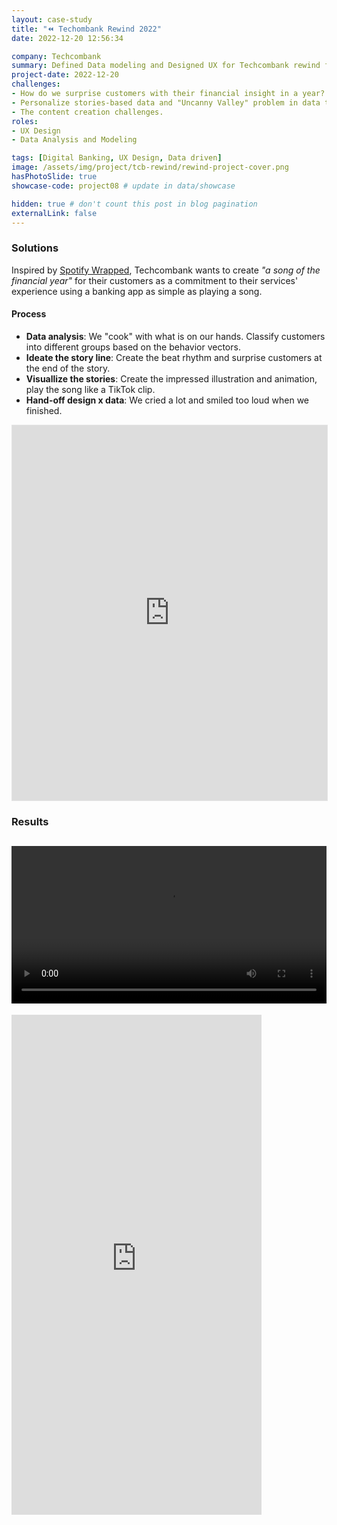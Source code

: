 ```yaml
---
layout: case-study
title: "⏪ Techombank Rewind 2022"
date: 2022-12-20 12:56:34

company: Techcombank
summary: Defined Data modeling and Designed UX for Techcombank rewind feature-based data insights ⏪ Rewind 2022, tell customers about their financial life in a year.
project-date: 2022-12-20
challenges:
- How do we surprise customers with their financial insight in a year? Tell meaningful stories to make them proud, more emotional, and helpful insights.
- Personalize stories-based data and "Uncanny Valley" problem in data telling.
- The content creation challenges.
roles:
- UX Design
- Data Analysis and Modeling

tags: [Digital Banking, UX Design, Data driven]
image: /assets/img/project/tcb-rewind/rewind-project-cover.png
hasPhotoSlide: true
showcase-code: project08 # update in data/showcase

hidden: true # don't count this post in blog pagination
externalLink: false
---
```


### Solutions

Inspired by [Spotify Wrapped](https://www.spotify.com/us/wrapped/), Techcombank wants to create *"a song of the financial year"* for their customers as a commitment to their services' experience using a banking app as simple as playing a song.

#### Process
- **Data analysis**: We "cook" with what is on our hands. Classify customers into different groups based on the behavior vectors.
- **Ideate the story line**: Create the beat rhythm and surprise customers at the end of the story.
- **Visuallize the stories**: Create the impressed illustration and animation, play the song like a TikTok clip.
- **Hand-off design x data**: We cried a lot and smiled too loud when we finished.

<iframe style="border: 1px solid rgba(0, 0, 0, 0.1);" width="100%" height="600" src="https://www.figma.com/embed?embed_host=share&url=https%3A%2F%2Fwww.figma.com%2Fproto%2FDjDve72il2TTbC6zzMEMUU%2FTechcombank-Rewind-2022%3Ftype%3Ddesign%26node-id%3D1-4%26t%3DIvB3RD1e63U5tVkB-1%26scaling%3Dcontain%26page-id%3D0%253A1%26starting-point-node-id%3D1%253A4%26mode%3Ddesign" allowfullscreen></iframe>

### Results

<video src="/assets/img/project/tcb-rewind/rewind-mock.mp4" width="100%" style ="margin: auto; background-color: white" controls autoplay loop></video>
---
<iframe src="https://www.facebook.com/plugins/post.php?href=https%3A%2F%2Fwww.facebook.com%2Fbeatvn.network%2Fposts%2Fpfbid02hkYyAa6veX8DBUetN21zNiGHPdr9ftJebKGXxDUnmpyy9RrpMBHJHppm8mAj3Zq6l&show_text=true&width=500" width="400" height="800" style="border:none;overflow:hidden" scrolling="no" frameborder="0" allowfullscreen="true" allow="autoplay; clipboard-write; encrypted-media; picture-in-picture; web-share"></iframe>